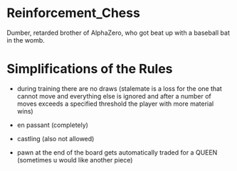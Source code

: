 # Reinforcement_Chess

Dumber, retarded brother of AlphaZero, who got beat up with a baseball bat in the womb.

# Simplifications of the Rules

- during training there are no draws (stalemate is a loss for the one that cannot move and everything else is ignored and after a number of moves exceeds a specified threshold the player with more material wins)

- en passant (completely)

- castling (also not allowed)

- pawn at the end of the board gets automatically traded for a QUEEN (sometimes u would like another piece)
